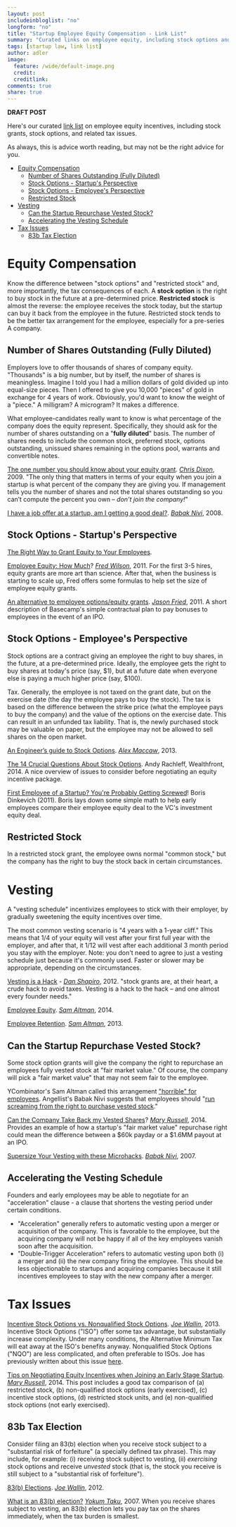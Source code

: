 ```yaml
---
layout: post
includeinbloglist: "no"
longform: "no"
title: "Startup Employee Equity Compensation - Link List"
summary: "Curated links on employee equity, including stock options and related tax issues."
tags: [startup law, link list]
author: adler
image:
  feature: /wide/default-image.png
  credit:
  creditlink:
comments: true
share: true
---
```


**DRAFT POST**

<p class="big-text">Here's our curated <a href="/tags/#link+list">link list</a> on employee equity incentives, including stock grants, stock options, and related tax issues.</p> 

As always, this is advice worth reading, but may not be the right advice for you. 

<div class="toc">
<ul>
<li><a href="#equity-compensation">Equity Compensation</a><ul>
<li><a href="#number-of-shares-outstanding-fully-diluted">Number of Shares Outstanding (Fully Diluted)</a></li>
<li><a href="#stock-options-startups-perspective">Stock Options - Startup's Perspective</a></li>
<li><a href="#stock-options-employees-perspective">Stock Options - Employee's Perspective</a></li>
<li><a href="#restricted-stock">Restricted Stock</a></li>
</ul>
</li>
<li><a href="#vesting">Vesting</a><ul>
<li><a href="#can-the-startup-repurchase-vested-stock">Can the Startup Repurchase Vested Stock?</a></li>
<li><a href="#accelerating-the-vesting-schedule">Accelerating the Vesting Schedule</a></li>
</ul>
</li>
<li><a href="#tax-issues">Tax Issues</a><ul>
<li><a href="#83b-tax-election">83b Tax Election</a></li>
</ul>
</li>
</ul>
</div>



# Equity Compensation 

Know the difference between "stock options" and "restricted stock" and, more importantly, the tax consequences of each.  A **stock option** is the right to buy stock in the future at a pre-determined price. **Restricted stock** is almost the reverse: the employee receives the stock today, but the startup can buy it back from the employee in the future. Restricted stock tends to be the better tax arrangement for the employee, especially for a pre-series A company.  

## Number of Shares Outstanding (Fully Diluted)

Employers love to offer thousands of shares of company equity. "Thousands" is a big number, but by itself, the number of shares is meaningless. Imagine I told you I had a million dollars of gold divided up into equal-size pieces. Then I offered to give you 10,000 "pieces" of gold in exchange for 4 years of work. Obviously, you'd want to know the weight of a "piece." A milligram? A microgram? It makes a difference. 

What employee-candidates really want to know is what percentage of the company does the equity represent. Specifically, they should ask for the number of shares outstanding on a "**fully diluted**" basis. The number of shares needs to include the common stock, preferred stock, options outstanding, unissued shares remaining in the options pool, warrants and convertible notes. 

[The one number you should know about your equity grant](http://cdixon.org/2009/08/28/the-one-number-you-should-know-about-your-equity-grant/). [*Chris Dixon*](https://twitter.com/cdixon), 2009. "The only thing that matters in terms of your equity when you join a startup is what percent of the company they are giving you.  If management tells you the number of shares and not the total shares outstanding so you can’t compute the percent you own – *don’t join the company!*"

[I have a job offer at a startup, am I getting a good deal?](http://venturehacks.com/articles/job-offer). [*Babak Nivi*](https://twitter.com/nivi), 2008. 


## Stock Options - Startup's Perspective 

[The Right Way to Grant Equity to Your Employees](http://firstround.com/article/The-Right-Way-to-Grant-Equity-to-Your-Employees). 

[Employee Equity: How Much](http://avc.com/2010/11/employee-equity-how-much/)? [*Fred Wilson*](https://twitter.com/fredwilson), 2011. For the first 3-5 hires, equity grants are more art than science. After that, when the business is starting to scale up, Fred offers some formulas to help set the size of employee equity grants. 

[An alternative to employee options/equity grants](https://signalvnoise.com/posts/2987-an-alternative-to-employee-optionsequity-grants). [*Jason Fried*](https://twitter.com/jasonfried), 2011. A short description of Basecamp's simple contractual plan to pay bonuses to employees in the event of an IPO. 

## Stock Options - Employee's Perspective

Stock options are a contract giving an employee the right to buy shares, in the future, at a pre-determined price. Ideally, the employee gets the right to buy shares at today's price (say, $1), but at a future date when everyone else is paying a much higher price (say, $100). 

Tax. Generally, the employee is not taxed on the grant date, but on the exercise date (the day the employee pays to buy the stock). The tax is based on the difference between the strike price (what the employee pays to buy the company) and the value of the options on the exercise date. This can result in an unfunded tax liability. That is, the newly purchased stock may be valuable on paper, but the employee may not be allowed to sell shares on the open market. 

[An Engineer’s guide to Stock Options](http://blog.alexmaccaw.com/an-engineers-guide-to-stock-options). [*Alex Maccaw*](https://twitter.com/maccaw), 2013. 

[The 14 Crucial Questions About Stock Options](https://blog.wealthfront.com/stock-options-14-crucial-questions/). Andy Rachleff, Wealthfront, 2014. A nice overview of issues to consider before negotiating an equity incentive package. 

[First Employee of a Startup? You're Probably Getting Screwed](http://blog.itlater.com/first-employee-of-startup-you-are-probably-getting-screwed/)! Boris Dinkevich (2011). Boris lays down some simple math to help early employees compare their employee equity deal to the VC's investment equity deal. 

## Restricted Stock

In a restricted stock grant, the employee owns normal "common stock," but the company has the right to buy the stock back in certain circumstances. 


# Vesting

A "vesting schedule" incentivizes employees to stick with their employer, by gradually sweetening the equity incentives over time.  

The most common vesting scenario is "4 years with a 1-year cliff." This means that 1/4 of your equity will vest after your first full year with the employer, and after that, it 1/12 will vest after each additional 3 month period you stay with the employer. Note: you don't need to agree to just a vesting schedule just because it's commonly used. Faster or slower may be appropriate, depending on the circumstances. 

[Vesting is a Hack](http://www.danshapiro.com/blog/2012/04/vesting-is-a-hack/) - [*Dan Shapiro*](https://twitter.com/danshapiro), 2012. "stock grants are, at their heart, a crude hack to avoid taxes.  Vesting is a hack to the hack – and one almost every founder needs."

[Employee Equity](http://blog.samaltman.com/employee-equity).  [*Sam Altman*](https://twitter.com/sama), 2014. 

[Employee Retention](http://blog.samaltman.com/employee-retention).  [*Sam Altman*](https://twitter.com/sama), 2013. 

## Can the Startup Repurchase Vested Stock? 

Some stock option grants will give the company the right to repurchase an employees fully vested stock at "fair market value." Of course, the company will pick a "fair market value" that may not seem fair to the employee. 

YCombinator's Sam Altman called this arrangement ["horrible" for employees](http://blog.samaltman.com/employee-equity). Angellist's Babak Nivi suggests that employees should "[run screaming from the right to purchase vested stock](http://venturehacks.com/articles/vesting-microhacks)."

[Can the Company Take Back my Vested Shares](http://stockoptioncounsel.com/blog/standards-ownership-canthecomanytakebackmyvestedshares)? [*Mary Russell*](https://twitter.com/StockOptionCnsl), 2014. Provides an example of how a startup's "fair market value" repurchase right could mean the difference between a $60k payday or a $1.6MM payout at an IPO.  


[Supersize Your Vesting with these Microhacks](http://venturehacks.com/articles/vesting-microhacks). [*Babak Nivi*](https://twitter.com/nivi), 2007. 

## Accelerating the Vesting Schedule

Founders and early employees may be able to negotiate for an "acceleration"  clause - a clause that shortens the vesting period under certain conditions.

-  "Acceleration" generally refers to automatic vesting upon a merger or acquisition of the company. This is favorable to the employee, but the acquiring company will not be happy if all of the key employees vanish soon after the acquisition. 
- "Double-Trigger Acceleration" refers to automatic vesting upon both (i) a merger and (ii) the new company firing the employee. This should be less objectionable to startups and acquiring companies because it still incentives employees to stay with the new company after a merger. 



# Tax Issues 

[Incentive Stock Options vs. Nonqualified Stock Options](http://www.startuplawblog.com/2013/05/15/incentive-stock-options-vs-nonqualified-stock-options/).  [*Joe Wallin*](https://twitter.com/joewallin), 2013. Incentive Stock Options ("ISO") offer some tax advantage, but substantially increase complexity. Under many conditions, the Alternative Minimum Tax will eat away at the ISO's benefits anyway. Nonqualified Stock Options ("NQO") are less complicated, and often preferable to ISOs. Joe has previously written about this issue [here](http://www.startuplawblog.com/2010/08/11/top-reasons-nqos-over-isos/). 

[Tips on Negotiating Equity Incentives when Joining an Early Stage Startup](http://stockoptioncounsel.com/blog/joining-an-early-stage-startup-negotiateyour-equity-wisely-with-stock-option-counsel-tips/2014/2/12). [*Mary Russell*](https://twitter.com/StockOptionCnsl), 2014. This post includes a good tax comparison of (a) restricted stock, (b) non-qualified stock options (early exercised), (c) incentive stock options, (d) restricted stock units, and  (e) non-qualified stock options (not early exercised). 


## 83b Tax Election 

Consider filing an 83(b) election when you receive stock subject to a "substantial risk of forfeiture" (a specially defined tax phrase). This may include, for example: (i) receiving stock subject to vesting, (ii) *exercising* stock options and receive *unvested* stock (that is, the stock you receive is still subject to a "substantial risk of forfeiture"). 

[83(b) Elections](http://www.startuplawblog.com/section-83b/). [*Joe Wallin*](https://twitter.com/joewallin), 2012. 

[What is an 83(b) election?](http://www.startupcompanylawyer.com/2008/02/15/what-is-an-83b-election/) [*Yokum Taku*](https://twitter.com/Yokum), 2007. When you receive shares subject to vesting, an 83(b) election lets you pay tax on the shares immediately, when the tax burden is smallest. 




